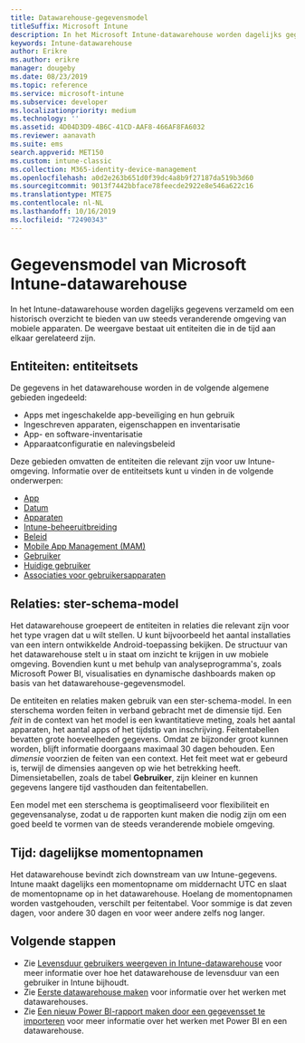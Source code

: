 ```yaml
---
title: Datawarehouse-gegevensmodel
titleSuffix: Microsoft Intune
description: In het Microsoft Intune-datawarehouse worden dagelijks gegevens verzameld om een historisch overzicht te bieden van uw steeds veranderende mobiele omgeving.
keywords: Intune-datawarehouse
author: Erikre
ms.author: erikre
manager: dougeby
ms.date: 08/23/2019
ms.topic: reference
ms.service: microsoft-intune
ms.subservice: developer
ms.localizationpriority: medium
ms.technology: ''
ms.assetid: 4D04D3D9-4B6C-41CD-AAF8-466AF8FA6032
ms.reviewer: aanavath
ms.suite: ems
search.appverid: MET150
ms.custom: intune-classic
ms.collection: M365-identity-device-management
ms.openlocfilehash: a0d2e263b651d0f39dc4a8b9f27187da519b3d60
ms.sourcegitcommit: 9013f7442bbface78feecde2922e8e546a622c16
ms.translationtype: MTE75
ms.contentlocale: nl-NL
ms.lasthandoff: 10/16/2019
ms.locfileid: "72490343"
---
```

# <a name="microsoft-intune-data-warehouse-data-model"></a>Gegevensmodel van Microsoft Intune-datawarehouse

In het Intune-datawarehouse worden dagelijks gegevens verzameld om een historisch overzicht te bieden van uw steeds veranderende omgeving van mobiele apparaten. De weergave bestaat uit entiteiten die in de tijd aan elkaar gerelateerd zijn.

## <a name="entities-entity-sets"></a>Entiteiten: entiteitsets

De gegevens in het datawarehouse worden in de volgende algemene gebieden ingedeeld:

- Apps met ingeschakelde app-beveiliging en hun gebruik
- Ingeschreven apparaten, eigenschappen en inventarisatie
- App- en software-inventarisatie
- Apparaatconfiguratie en nalevingsbeleid

Deze gebieden omvatten de entiteiten die relevant zijn voor uw Intune-omgeving. Informatie over de entiteitsets kunt u vinden in de volgende onderwerpen:

- [App](../reports-ref-application.md)
- [Datum](reports-ref-date.md)
- [Apparaten](reports-ref-devices.md)
- [Intune-beheeruitbreiding](reports-ref-intunemanagementextension.md)
- [Beleid](reports-ref-policy.md)
- [Mobile App Management (MAM)](../apps/app-management.md)
- [Gebruiker](reports-ref-user.md)
- [Huidige gebruiker](../reports-ref-current-user.md)
- [Associaties voor gebruikersapparaten](reports-ref-user-device.md)

## <a name="relationships-star-schema-model"></a>Relaties: ster-schema-model

Het datawarehouse groepeert de entiteiten in relaties die relevant zijn voor het type vragen dat u wilt stellen. U kunt bijvoorbeeld het aantal installaties van een intern ontwikkelde Android-toepassing bekijken. De structuur van het datawarehouse stelt u in staat om inzicht te krijgen in uw mobiele omgeving. Bovendien kunt u met behulp van analyseprogramma's, zoals Microsoft Power BI, visualisaties en dynamische dashboards maken op basis van het datawarehouse-gegevensmodel.

De entiteiten en relaties maken gebruik van een ster-schema-model. In een sterschema worden feiten in verband gebracht met de dimensie tijd. Een *feit* in de context van het model is een kwantitatieve meting, zoals het aantal apparaten, het aantal apps of het tijdstip van inschrijving. Feitentabellen bevatten grote hoeveelheden gegevens. Omdat ze bijzonder groot kunnen worden, blijft informatie doorgaans maximaal 30 dagen behouden. Een *dimensie* voorzien de feiten van een context. Het feit meet wat er gebeurd is, terwijl de dimensies aangeven op wie het betrekking heeft. Dimensietabellen, zoals de tabel **Gebruiker**, zijn kleiner en kunnen gegevens langere tijd vasthouden dan feitentabellen. 

Een model met een sterschema is geoptimaliseerd voor flexibiliteit en gegevensanalyse, zodat u de rapporten kunt maken die nodig zijn om een goed beeld te vormen van de steeds veranderende mobiele omgeving.

## <a name="time-daily-snapshots"></a>Tijd: dagelijkse momentopnamen

Het datawarehouse bevindt zich downstream van uw Intune-gegevens. Intune maakt dagelijks een momentopname om middernacht UTC en slaat de momentopname op in het datawarehouse. Hoelang de momentopnamen worden vastgehouden, verschilt per feitentabel. Voor sommige is dat zeven dagen, voor andere 30 dagen en voor weer andere zelfs nog langer.

## <a name="next-steps"></a>Volgende stappen

- Zie [Levensduur gebruikers weergeven in Intune-datawarehouse](reports-ref-user-timeline.md) voor meer informatie over hoe het datawarehouse de levensduur van een gebruiker in Intune bijhoudt.
- Zie [Eerste datawarehouse maken](https://www.codeproject.com/Articles/652108/Create-First-Data-WareHouse) voor informatie over het werken met datawarehouses.
- Zie [Een nieuw Power BI-rapport maken door een gegevensset te importeren](https://powerbi.microsoft.com/documentation/powerbi-service-create-a-new-report/) voor meer informatie over het werken met Power BI en een datawarehouse. 
